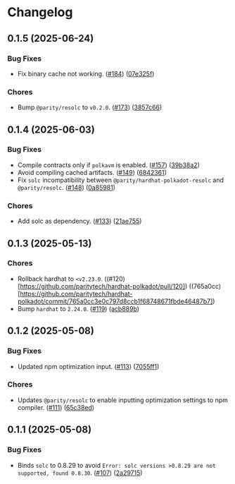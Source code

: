 # Changelog

## 0.1.5 (2025-06-24)
### Bug Fixes

- Fix binary cache not working. ([#184](https://github.com/paritytech/hardhat-polkadot/pull/184)) ([07e325f](https://github.com/paritytech/hardhat-polkadot/commit/07e325f93a8fdf6f4afaed9c740859cb002330a6))

### Chores

- Bump `@parity/resolc` to `v0.2.0`. ([#173](https://github.com/paritytech/hardhat-polkadot/pull/173)) ([3857c66](https://github.com/paritytech/hardhat-polkadot/commit/3857c666800d02a3b7c9bf3eb4e98b8e35394c90))


## 0.1.4 (2025-06-03)
### Bug Fixes

- Compile contracts only if `polkavm` is enabled. ([#157](https://github.com/paritytech/hardhat-polkadot/pull/157)) ([39b38a2](https://github.com/paritytech/hardhat-polkadot/commit/39b38a25f03b4ce4f71b046ede6467fb10109768))
- Avoid compiling cached artifacts. ([#149](https://github.com/paritytech/hardhat-polkadot/pull/149)) ([6842361](https://github.com/paritytech/hardhat-polkadot/commit/6842361f6135c0ef3006ad08390215bdd4e854cd))
- Fix `solc` incompatibility between `@parity/hardhat-polkadot-resolc` and `@parity/resolc`. ([#148](https://github.com/paritytech/hardhat-polkadot/pull/148)) ([0a85981](https://github.com/paritytech/hardhat-polkadot/commit/0a85981e4b261f4d3eaf4d577047ab706076fafd))

### Chores

- Add solc as dependency. ([#133](https://github.com/paritytech/hardhat-polkadot/pull/133)) ([21ae755](https://github.com/paritytech/hardhat-polkadot/commit/21ae7556cc42a8968a3311f30a9faf23f3c9d0e5))


## 0.1.3 (2025-05-13)
### Chores

- Rollback hardhat to `<v2.23.0`. ((#120)[https://github.com/paritytech/hardhat-polkadot/pull/120]) ((765a0cc)[https://github.com/paritytech/hardhat-polkadot/commit/765a0cc3e0c797d8ccb1f68748671fbde46487b7])
- Bump `hardhat` to `2.24.0`. ([#119](https://github.com/paritytech/hardhat-polkadot/pull/119)) ([acb889b](https://github.com/paritytech/hardhat-polkadot/commit/acb889b253b310f642a8de7312ca97e70e8096d1))


## 0.1.2 (2025-05-08)
### Bug Fixes

- Updated npm optimization input. ([#113](https://github.com/paritytech/hardhat-polkadot/pull/113)) ([7055ff1](https://github.com/paritytech/hardhat-polkadot/commit/7055ff11553ee24c8a024f4959d3c7d000ddbf35))

### Chores

- Updates `@parity/resolc` to enable inputting optimization settings to npm compiler. ([#111](https://github.com/paritytech/hardhat-polkadot/pull/111)) ([65c38ed](https://github.com/paritytech/hardhat-polkadot/commit/65c38ed417f150bcceabe92678cd9df8e6369c06))


## 0.1.1 (2025-05-08)
### Bug Fixes

- Binds `solc` to 0.8.29 to avoid `Error: solc versions >0.8.29 are not supported, found 0.8.30`. ([#107](https://github.com/paritytech/hardhat-polkadot/pull/107)) ([2a29715](https://github.com/paritytech/hardhat-polkadot/commit/2a29715b636b5e72ecb0f96f2be1f51a0ee13232))
